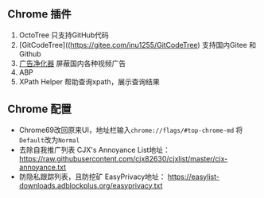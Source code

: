 ## Chrome 插件
1. OctoTree 只支持GitHub代码
2. [GitCodeTree]((https://gitee.com/inu1255/GitCodeTree) 支持国内Gitee 和 Github
3. [广告净化器](http://www.yiclear.com/) 屏蔽国内各种视频广告
4. ABP
5. XPath Helper 帮助查询xpath，展示查询结果


## Chrome 配置
* Chrome69改回原来UI，地址栏输入`chrome://flags/#top-chrome-md` 将`Default`改为`Normal`
* 去除自我推广列表 CJX's Annoyance List地址：https://raw.githubusercontent.com/cjx82630/cjxlist/master/cjx-annoyance.txt
* 防隐私跟踪列表，且防挖矿 EasyPrivacy地址： https://easylist-downloads.adblockplus.org/easyprivacy.txt